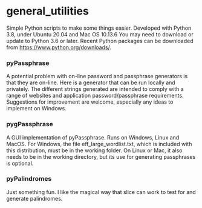 # general_utilities
Simple Python scripts to make some things easier.
Developed with Python 3.8, under Ubuntu 20.04 and Mac OS 10.13.6
You may need to download or update to Python 3.6 or later. 
Recent Python packages can be downloaded from https://www.python.org/downloads/.

### pyPassphrase
A potential problem with on-line password and passphrase generators is that they are on-line. Here is a generator that can be run locally and privately. The different strings generated are intended to comply with a range of websites and application password/passphrase requirements. 
Suggestions for improvement are welcome, especially any ideas to implement on Windows.

### pygPassphrase
A GUI implementation of pyPassphrase. Runs on Windows, Linux and MacOS. For Windows, the file eff_large_wordlist.txt, which is included with this distribution, must be in the working folder. On Linux or Mac, it also needs to be in the working directory, but its use for generating passphrases is optional.

### pyPalindromes
Just something fun. I like the magical way that slice can work to test for and generate palindromes.
